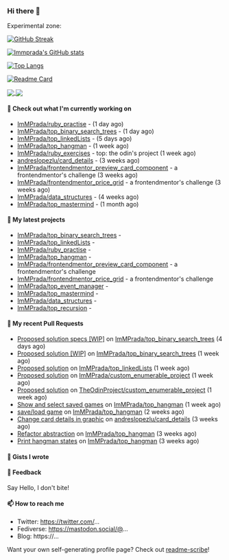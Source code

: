 ### Hi there 👋

Experimental zone:

[![GitHub Streak](https://streak-stats.demolab.com/?user=immprada)](https://git.io/streak-stats)



[![Immprada's GitHub stats](https://github-readme-stats.vercel.app/api?username=immprada&show_icons=true&theme=apprentice&border_radius=10&include_all_commits=true&count_private=true&hide_title=true)](https://github.com/anuraghazra/github-readme-stats)

[![Top Langs](https://github-readme-stats.vercel.app/api/top-langs/?username=immprada&show_icons=true&theme=apprentice&border_radius=10&include_all_commits=true&count_private=true)](https://github.com/anuraghazra/github-readme-stats)


[![Readme Card](https://github-readme-stats.vercel.app/api/pin/?username=pradaing&repo=structuraid-core&show_icons=true&theme=apprentice&border_radius=10&include_all_commits=true&count_private=true)](https://github.com/PradaIng/structuraid-core)


<div>
<a href="https://github.com/anuraghazra/github-readme-stats">
<img align="center" src="[https://github-readme-stats.vercel.app/api/pin/?username=anuraghazra&repo=github-readme-stats](https://github-readme-stats.vercel.app/api?username=immprada&show_icons=true&theme=apprentice&border_radius=10&include_all_commits=true&count_private=true&hide_title=true)" />
</a>
<a href="https://github.com/anuraghazra/convoychat">
  <img align="center" src="https://github-readme-stats.vercel.app/api/pin/?username=anuraghazra&repo=convoychat" />
</a>
</div>




#### 👷 Check out what I'm currently working on

- [ImMPrada/ruby_practise](https://github.com/ImMPrada/ruby_practise) -  (1 day ago)
- [ImMPrada/top_binary_search_trees](https://github.com/ImMPrada/top_binary_search_trees) -  (1 day ago)
- [ImMPrada/top_linkedLists](https://github.com/ImMPrada/top_linkedLists) -  (5 days ago)
- [ImMPrada/top_hangman](https://github.com/ImMPrada/top_hangman) -  (1 week ago)
- [ImMPrada/ruby_exercises](https://github.com/ImMPrada/ruby_exercises) - top: the odin&#39;s project (1 week ago)
- [andreslopezlu/card_details](https://github.com/andreslopezlu/card_details) -  (3 weeks ago)
- [ImMPrada/frontendmentor_preview_card_component](https://github.com/ImMPrada/frontendmentor_preview_card_component) - a frontendmentor&#39;s challenge (3 weeks ago)
- [ImMPrada/frontendmentor_price_grid](https://github.com/ImMPrada/frontendmentor_price_grid) - a frontendmentor&#39;s challenge (3 weeks ago)
- [ImMPrada/data_structures](https://github.com/ImMPrada/data_structures) -  (4 weeks ago)
- [ImMPrada/top_mastermind](https://github.com/ImMPrada/top_mastermind) -  (1 month ago)

#### 🌱 My latest projects

- [ImMPrada/top_binary_search_trees](https://github.com/ImMPrada/top_binary_search_trees) - 
- [ImMPrada/top_linkedLists](https://github.com/ImMPrada/top_linkedLists) - 
- [ImMPrada/ruby_practise](https://github.com/ImMPrada/ruby_practise) - 
- [ImMPrada/top_hangman](https://github.com/ImMPrada/top_hangman) - 
- [ImMPrada/frontendmentor_preview_card_component](https://github.com/ImMPrada/frontendmentor_preview_card_component) - a frontendmentor&#39;s challenge
- [ImMPrada/frontendmentor_price_grid](https://github.com/ImMPrada/frontendmentor_price_grid) - a frontendmentor&#39;s challenge
- [ImMPrada/top_event_manager](https://github.com/ImMPrada/top_event_manager) - 
- [ImMPrada/top_mastermind](https://github.com/ImMPrada/top_mastermind) - 
- [ImMPrada/data_structures](https://github.com/ImMPrada/data_structures) - 
- [ImMPrada/top_recursion](https://github.com/ImMPrada/top_recursion) - 

#### 🔨 My recent Pull Requests

- [Proposed solution specs [WIP]](https://github.com/ImMPrada/top_binary_search_trees/pull/2) on [ImMPrada/top_binary_search_trees](https://github.com/ImMPrada/top_binary_search_trees) (4 days ago)
- [Proposed solution [WIP]](https://github.com/ImMPrada/top_binary_search_trees/pull/1) on [ImMPrada/top_binary_search_trees](https://github.com/ImMPrada/top_binary_search_trees) (1 week ago)
- [Proposed solution](https://github.com/ImMPrada/top_linkedLists/pull/1) on [ImMPrada/top_linkedLists](https://github.com/ImMPrada/top_linkedLists) (1 week ago)
- [Proposed solution](https://github.com/ImMPrada/custom_enumerable_project/pull/1) on [ImMPrada/custom_enumerable_project](https://github.com/ImMPrada/custom_enumerable_project) (1 week ago)
- [Proposed solution](https://github.com/TheOdinProject/custom_enumerable_project/pull/8) on [TheOdinProject/custom_enumerable_project](https://github.com/TheOdinProject/custom_enumerable_project) (1 week ago)
- [Show and select saved games](https://github.com/ImMPrada/top_hangman/pull/6) on [ImMPrada/top_hangman](https://github.com/ImMPrada/top_hangman) (1 week ago)
- [save/load game](https://github.com/ImMPrada/top_hangman/pull/5) on [ImMPrada/top_hangman](https://github.com/ImMPrada/top_hangman) (2 weeks ago)
- [Change card details in graphic](https://github.com/andreslopezlu/card_details/pull/5) on [andreslopezlu/card_details](https://github.com/andreslopezlu/card_details) (3 weeks ago)
- [Refactor abstraction](https://github.com/ImMPrada/top_hangman/pull/4) on [ImMPrada/top_hangman](https://github.com/ImMPrada/top_hangman) (3 weeks ago)
- [Print hangman states](https://github.com/ImMPrada/top_hangman/pull/3) on [ImMPrada/top_hangman](https://github.com/ImMPrada/top_hangman) (3 weeks ago)

#### 📓 Gists I wrote



#### 💬 Feedback

Say Hello, I don't bite!

#### 📫 How to reach me

- Twitter: https://twitter.com/...
- Fediverse: https://mastodon.social/@...
- Blog: https://...

Want your own self-generating profile page? Check out [readme-scribe](https://github.com/muesli/readme-scribe)!
